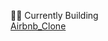 👨‍💻 Currently Building
<br>
  <a href="https://airbnb-clone-delta-one.vercel.app/" target="blank">Airbnb_Clone<a/></li>
